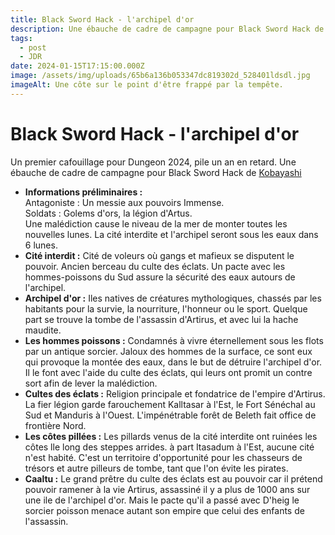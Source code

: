 ```yaml
---
title: Black Sword Hack - l'archipel d'or
description: Une ébauche de cadre de campagne pour Black Sword Hack de Kobayashi.
tags:
  - post
  - JDR
date: 2024-01-15T17:15:00.000Z
image: /assets/img/uploads/65b6a136b053347dc819302d_528401ldsdl.jpg
imageAlt: Une côte sur le point d'être frappé par la tempête.
---
```

# Black Sword Hack - l'archipel d'or

Un premier cafouillage pour Dungeon 2024, pile un an en retard. Une ébauche de cadre de campagne pour Black Sword Hack de <a href="https://livresdelours.blogspot.com/" target="_blank">Kobayashi</a>[](https://livresdelours.blogspot.com/)

* **Informations préliminaires :**\
  Antagoniste : Un messie aux pouvoirs Immense.\
  Soldats : Golems d'ors, la légion d'Artus. \
  Une malédiction cause le niveau de la mer de monter toutes les nouvelles lunes. La cité interdite et l'archipel seront sous les eaux dans 6 lunes. ‍
* **Cité interdit :** Cité de voleurs où gangs et mafieux se disputent le pouvoir. Ancien berceau du culte des éclats. Un pacte avec les hommes-poissons du Sud assure la sécurité des eaux autours de l'archipel.‍
* **Archipel d'or :** Iles natives de créatures mythologiques, chassés par les habitants pour la survie, la nourriture, l'honneur ou le sport. Quelque part se trouve la tombe de l'assassin d'Artirus, et avec lui la hache maudite. ‍
* **Les hommes poissons :** Condamnés à vivre éternellement sous les flots par un antique sorcier. Jaloux des hommes de la surface, ce sont eux qui provoque la montée des eaux, dans le but de détruire l'archipel d'or. Il le font avec l'aide du culte des éclats, qui leurs ont promit un contre sort afin de lever la malédiction.‍
* **Cultes des éclats :** Religion principale et fondatrice de l'empire d'Artirus. La fier légion garde farouchement Kalltasar à l'Est, le Fort Sénéchal au Sud et Manduris à l'Ouest. L'impénétrable forêt de Beleth fait office de frontière Nord.‍
* **Les côtes pillées :** Les pillards venus de la cité interdite ont ruinées les côtes lle long des steppes arrides. à part Itasadum à l'Est, aucune cité n'est habité. C'est un territoire d'opportunité pour les chasseurs de trésors et autre pilleurs de tombe, tant que l'on évite les pirates.‍ 
* **Caaltu :** Le grand prêtre du culte des éclats est au pouvoir car il prétend pouvoir ramener à la vie Artirus, assassiné il y a plus de 1000 ans sur une ile de l'archipel d'or. Mais le pacte qu'il a passé avec D'heig le sorcier poisson menace autant son empire que celui des enfants de l'assassin.

